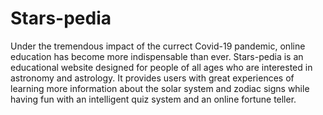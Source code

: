 # Stars-pedia
Under the tremendous impact of the currect Covid-19 pandemic, online education has become more indispensable than ever. Stars-pedia is an educational website designed for people of all ages who are interested in astronomy and astrology. It provides users with great experiences of learning more information about the solar system and zodiac signs while having fun with an intelligent quiz system and an online fortune teller.
